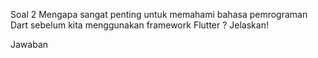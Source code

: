 Soal 2
Mengapa sangat penting untuk memahami bahasa pemrograman Dart sebelum kita menggunakan framework Flutter ? Jelaskan!

Jawaban 
